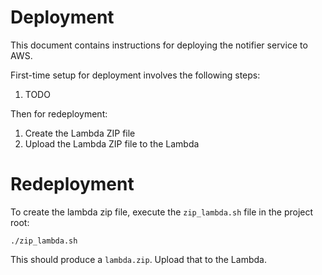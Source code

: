 # Deployment

This document contains instructions for deploying the notifier service to
AWS.

First-time setup for deployment involves the following steps:

1. TODO

Then for redeployment:

1. Create the Lambda ZIP file
1. Upload the Lambda ZIP file to the Lambda

# Redeployment

To create the lambda zip file, execute the `zip_lambda.sh` file in the
project root:

```shell
./zip_lambda.sh
```

This should produce a `lambda.zip`. Upload that to the Lambda.
